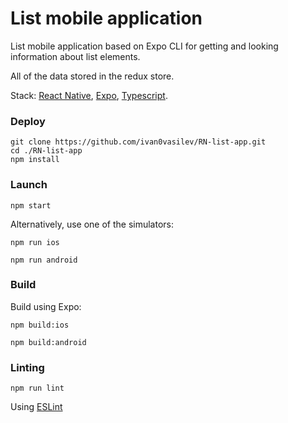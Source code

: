 # List mobile application

List mobile application based on Expo CLI for getting and looking information about list elements.

All of the data stored in the redux store.

Stack: [React Native](https://reactnative.dev), [Expo](https://expo.dev), [Typescript](https://www.typescriptlang.org).

### Deploy

```shell script
git clone https://github.com/ivan0vasilev/RN-list-app.git
cd ./RN-list-app
npm install
```

### Launch

```shell script
npm start
```

Alternatively, use one of the simulators:

```shell script
npm run ios
```

```shell script
npm run android
```

### Build

Build using Expo:

```shell script
npm build:ios
```

```shell script
npm build:android
```

### Linting

```shell script
npm run lint
```

Using [ESLint](https://eslint.org)